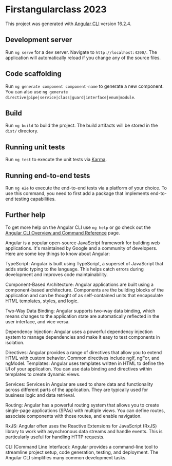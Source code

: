 # Firstangularclass 2023

This project was generated with [Angular CLI](https://github.com/angular/angular-cli) version 16.2.4.

## Development server

Run `ng serve` for a dev server. Navigate to `http://localhost:4200/`. The application will automatically reload if you change any of the source files.

## Code scaffolding

Run `ng generate component component-name` to generate a new component. You can also use `ng generate directive|pipe|service|class|guard|interface|enum|module`.

## Build

Run `ng build` to build the project. The build artifacts will be stored in the `dist/` directory.

## Running unit tests

Run `ng test` to execute the unit tests via [Karma](https://karma-runner.github.io).

## Running end-to-end tests

Run `ng e2e` to execute the end-to-end tests via a platform of your choice. To use this command, you need to first add a package that implements end-to-end testing capabilities.

## Further help

To get more help on the Angular CLI use `ng help` or go check out the [Angular CLI Overview and Command Reference](https://angular.io/cli) page.



Angular is a popular open-source JavaScript framework for building web applications. It's maintained by Google and a community of developers. Here are some key things to know about Angular:

TypeScript: Angular is built using TypeScript, a superset of JavaScript that adds static typing to the language. This helps catch errors during development and improves code maintainability.

Component-Based Architecture: Angular applications are built using a component-based architecture. Components are the building blocks of the application and can be thought of as self-contained units that encapsulate HTML templates, styles, and logic.

Two-Way Data Binding: Angular supports two-way data binding, which means changes to the application state are automatically reflected in the user interface, and vice versa.

Dependency Injection: Angular uses a powerful dependency injection system to manage dependencies and make it easy to test components in isolation.

Directives: Angular provides a range of directives that allow you to extend HTML with custom behavior. Common directives include ngIf, ngFor, and ngModel.
Templates: Angular uses templates written in HTML to define the UI of your application. You can use data binding and directives within templates to create dynamic views.

Services: Services in Angular are used to share data and functionality across different parts of the application. They are typically used for business logic and data retrieval.

Routing: Angular has a powerful routing system that allows you to create single-page applications (SPAs) with multiple views. You can define routes, associate components with those routes, and enable navigation.

RxJS: Angular often uses the Reactive Extensions for JavaScript (RxJS) library to work with asynchronous data streams and handle events. This is particularly useful for handling HTTP requests.

CLI (Command Line Interface): Angular provides a command-line tool to streamline project setup, code generation, testing, and deployment. The Angular CLI simplifies many common development tasks.
